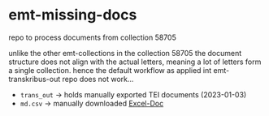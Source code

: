 # emt-missing-docs
repo to process documents from collection 58705

unlike the other emt-collections in the collection 58705 the document structure does not align with the actual letters, meaning a lot of letters form a single collection. hence the default workflow as applied int emt-transkribus-out repo does not work...

* `trans_out` -> holds manually exported TEI documents (2023-01-03)
* `md.csv` -> manually downloaded [Excel-Doc](https://oeawacat.sharepoint.com/:x:/r/sites/ACDH-CH_p_EMT_FamiliensacheHandlungsspielraeumeEleonoraMagdalena/_layouts/15/Doc.aspx?sourcedoc=%7B5390DC86-717C-4D74-8888-77736AD54D1E%7D&file=Gesamtliste%20korrigiert_FINAL_E.xlsx&action=default&mobileredirect=true) 